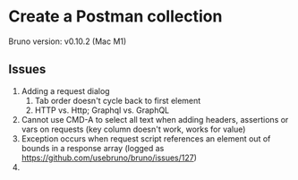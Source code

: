 # Create a Postman collection

Bruno version:  v0.10.2 (Mac M1)

## Issues

1. Adding a request dialog
   1. Tab order doesn't cycle back to first element
   1. HTTP vs. Http; Graphql vs. GraphQL
1. Cannot use CMD-A to select all text when adding headers, assertions or vars on requests (key column doesn't work, works for value)
1. Exception occurs when request script references an element out of bounds in a response array (logged as https://github.com/usebruno/bruno/issues/127)
1. 

